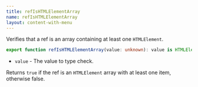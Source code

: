 ```yaml
---
title: refIsHTMLElementArray
name: refIsHTMLElementArray
layout: content-with-menu
---
```


Verifies that a ref is an array containing at least one `HTMLElement`.

```ts
export function refIsHTMLElementArray(value: unknown): value is HTMLElement[];
```

- `value` - The value to type check.

Returns `true` if the ref is an `HTMLElement` array with at least one item, otherwise false.
